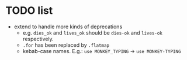 # TODO list

 - extend to handle more kinds of deprecations
   - e.g. `dies_ok` and `lives_ok` should be `dies-ok` and `lives-ok`
     respectively.
   - `.for` has been replaced by `.flatmap`
   - kebab-case names.  E.g.: `use MONKEY_TYPING` -> `use MONKEY-TYPING`
